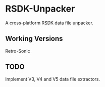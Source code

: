 # RSDK-Unpacker
A cross-platform RSDK data file unpacker.

## Working Versions
Retro-Sonic

## TODO
Implement V3, V4 and V5 data file extractors.
